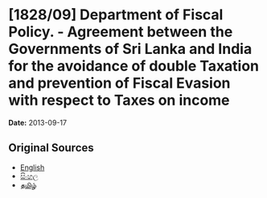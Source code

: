 # [1828/09] Department of Fiscal Policy. - Agreement between the Governments of Sri Lanka and India for the avoidance of double Taxation and prevention of Fiscal Evasion with respect to Taxes on income

**Date:** 2013-09-17

## Original Sources

- [English](https://documents.gov.lk/view/extra-gazettes/2013/9/1828-09_E.pdf)
- [සිංහල](https://documents.gov.lk/view/extra-gazettes/2013/9/1828-09_S.pdf)
- [தமிழ்](https://documents.gov.lk/view/extra-gazettes/2013/9/1828-09_T.pdf)
